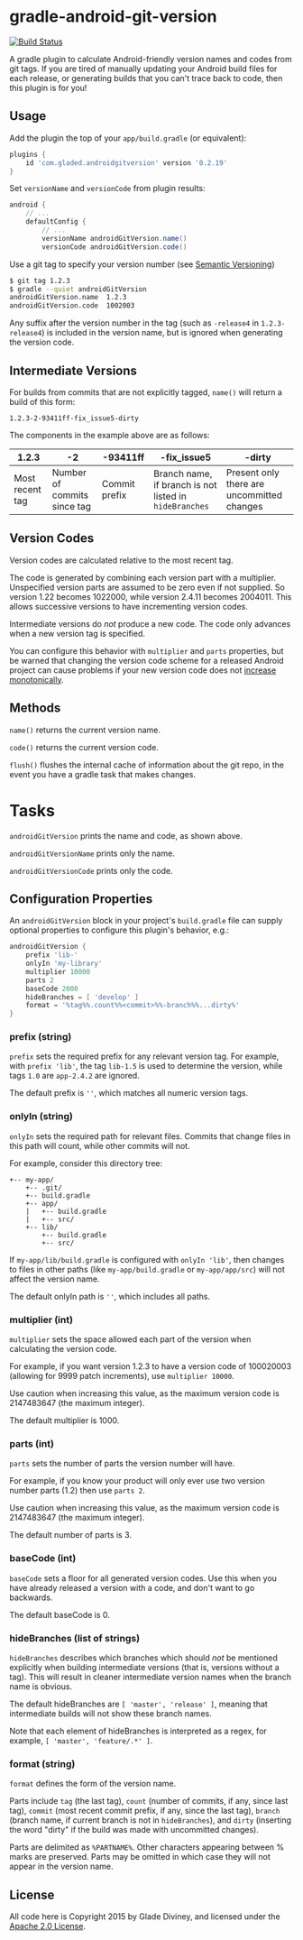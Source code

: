 # gradle-android-git-version
[![Build Status](https://api.travis-ci.org/gladed/gradle-android-git-version.svg)](https://travis-ci.org/gladed/gradle-android-git-version)

A gradle plugin to calculate Android-friendly version names and codes from git tags. If you are tired of manually updating your Android build files for each release, or generating builds that you can't trace back to code, then this plugin is for you!

## Usage

Add the plugin the top of your `app/build.gradle` (or equivalent):
```groovy
plugins {
    id 'com.gladed.androidgitversion' version '0.2.19'
}
```

Set `versionName` and `versionCode` from plugin results:
```groovy
android {
    // ...
    defaultConfig {
        // ...
        versionName androidGitVersion.name()
        versionCode androidGitVersion.code()
```

Use a git tag to specify your version number (see [Semantic Versioning](http://semver.org))
```bash
$ git tag 1.2.3
$ gradle --quiet androidGitVersion
androidGitVersion.name	1.2.3
androidGitVersion.code	1002003
```

Any suffix after the version number in the tag (such as `-release4` in `1.2.3-release4`) is included in the version name, but is ignored when generating the version code.

## Intermediate Versions

For builds from commits that are not explicitly tagged, `name()` will return a build of this form:

`1.2.3-2-93411ff-fix_issue5-dirty`

The components in the example above are as follows:

| 1.2.3 | -2 | -93411ff | -fix_issue5 | -dirty |
| --- | --- | --- | --- | --- |
| Most recent tag | Number of commits since tag | Commit prefix | Branch name, if branch is not listed in `hideBranches` | Present only there are uncommitted changes |

## Version Codes

Version codes are calculated relative to the most recent tag.

The code is generated by combining each version part with a multiplier. Unspecified version parts are assumed to be zero even if not supplied. So version 1.22 becomes 1022000, while version 2.4.11 becomes 2004011. This allows successive versions to have incrementing version codes.

Intermediate versions do *not* produce a new code. The code only advances when a new version tag is specified.

You can configure this behavior with `multiplier` and `parts` properties, but be warned that changing the version code scheme for a released Android project can cause problems if your new version code does not [increase monotonically](http://developer.android.com/tools/publishing/versioning.html).

## Methods

`name()` returns the current version name.

`code()` returns the current version code.

`flush()` flushes the internal cache of information about the git repo, in the event you have a gradle task that makes changes.

# Tasks

`androidGitVersion` prints the name and code, as shown above.

`androidGitVersionName` prints only the name.

`androidGitVersionCode` prints only the code.

## Configuration Properties

An `androidGitVersion` block in your project's `build.gradle` file can supply optional properties to configure this plugin's behavior, e.g.:

```groovy
androidGitVersion {
    prefix 'lib-'
    onlyIn 'my-library'
    multiplier 10000
    parts 2
    baseCode 2000
    hideBranches = [ 'develop' ]
    format = '%tag%%.count%%<commit>%%-branch%%...dirty%'
}
```

### prefix (string)
`prefix` sets the required prefix for any relevant version tag. For example, with `prefix 'lib'`, the tag `lib-1.5` is used to determine the version, while tags `1.0` are `app-2.4.2` are ignored.

The default prefix is `''`, which matches all numeric version tags.

### onlyIn (string)
`onlyIn` sets the required path for relevant files. Commits that change files in this path will count, while other commits will not.

For example, consider this directory tree:
```
+-- my-app/
    +-- .git/
    +-- build.gradle
    +-- app/
    |   +-- build.gradle
    |   +-- src/
    +-- lib/
        +-- build.gradle
        +-- src/
```
If `my-app/lib/build.gradle` is configured with `onlyIn 'lib'`, then changes to files in other paths (like `my-app/build.gradle` or `my-app/app/src`) will not affect the version name.

The default onlyIn path is `''`, which includes all paths.

### multiplier (int)
`multiplier` sets the space allowed each part of the version when calculating the version code.

For example, if you want version 1.2.3 to have a version code of 100020003 (allowing for 9999 patch increments), use `multiplier 10000`.

Use caution when increasing this value, as the maximum version code is 2147483647 (the maximum integer).

The default multiplier is 1000.

### parts (int)
`parts` sets the number of parts the version number will have.

For example, if you know your product will only ever use two version number parts (1.2) then use `parts 2`.

Use caution when increasing this value, as the maximum version code is 2147483647 (the maximum integer).

The default number of parts is 3.

### baseCode (int)
`baseCode` sets a floor for all generated version codes. Use this when you have already released a version with a code, and don't want to go backwards.

The default baseCode is 0.

### hideBranches (list of strings)
`hideBranches` describes which branches which should *not* be mentioned explicitly when building intermediate versions (that is, versions without a tag). This will result in cleaner intermediate version names when the branch name is obvious.

The default hideBranches are `[ 'master', 'release' ]`, meaning that intermediate builds will not show these branch names.

Note that each element of hideBranches is interpreted as a regex, for example, `[ 'master', 'feature/.*' ]`.

### format (string)
`format` defines the form of the version name.

Parts include `tag` (the last tag), `count` (number of commits, if any, since last tag), `commit` (most recent commit prefix, if any, since the last tag), `branch` (branch name, if current branch is not in `hideBranches`), and `dirty` (inserting the word "dirty" if the build was made with uncommitted changes).

Parts are delimited as `%PARTNAME%`. Other characters appearing between % marks are preserved. Parts may be omitted in which case they will not appear in the version name.

## License

All code here is Copyright 2015 by Glade Diviney, and licensed under the [Apache 2.0 License](http://www.apache.org/licenses/LICENSE-2.0).
